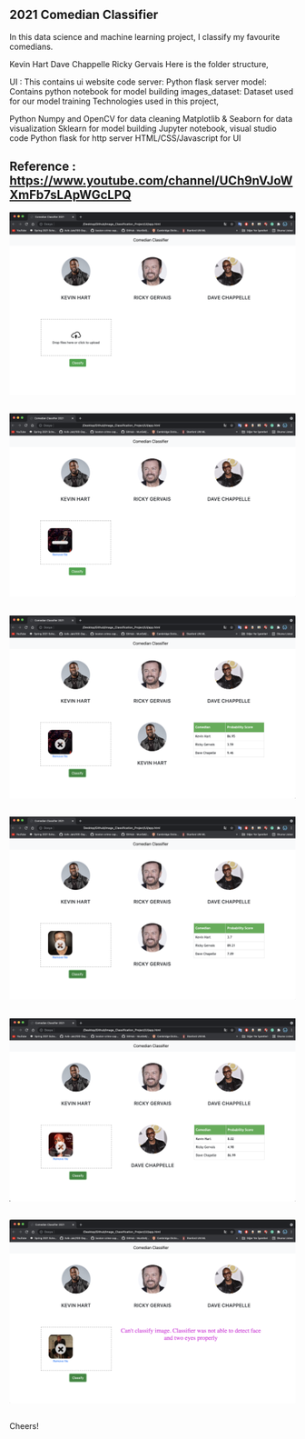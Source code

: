 ## 2021 Comedian Classifier

In this data science and machine learning project, I classify my favourite comedians.

Kevin Hart
Dave Chappelle
Ricky Gervais
Here is the folder structure,

UI : This contains ui website code
server: Python flask server
model: Contains python notebook for model building
images_dataset: Dataset used for our model training
Technologies used in this project,

Python
Numpy and OpenCV for data cleaning
Matplotlib & Seaborn for data visualization
Sklearn for model building
Jupyter notebook, visual studio code 
Python flask for http server
HTML/CSS/Javascript for UI

## Reference : https://www.youtube.com/channel/UCh9nVJoWXmFb7sLApWGcLPQ

![img](/README_imgs/1.png)
##
![img](/README_imgs/2.png)
##
![img](/README_imgs/3.png)
##
![img](/README_imgs/4.png)
##
![img](/README_imgs/5.png)
##
![img](/README_imgs/6.png)
##

Cheers!